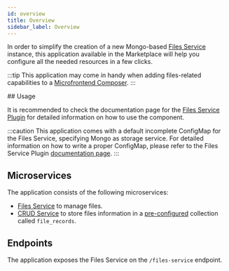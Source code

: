 ```yaml
---
id: overview
title: Overview
sidebar_label: Overview
---
```


<!--
WARNING: this file was automatically generated by Mia-Platform Doc Aggregator.
DO NOT MODIFY IT BY HAND.
Instead, modify the source file and run the aggregator to regenerate this file.
-->

In order to simplify the creation of a new Mongo-based 
[Files Service](../../runtime_suite/files-service/configuration#mongodb-gridfs-configuration-file-single-bucket-option) 
instance, this application available in the Marketplace will help you configure all the needed resources in a few clicks.

:::tip
This application may come in handy when adding files-related capabilities to a [Microfrontend Composer](../../microfrontend-composer/overview).
:::

## Usage

It is recommended to check the documentation page for the [Files Service Plugin](../../runtime_suite/files-service/configuration)
for detailed information on how to use the component.

:::caution
This application comes with a default incomplete ConfigMap for the Files Service, specifying Mongo as storage service.
For detailed information on how to write a proper ConfigMap, please refer to the Files Service Plugin 
[documentation page](../../runtime_suite/files-service/configuration#configuration-file).
:::

## Microservices

The application consists of the following microservices:

- [Files Service](../../runtime_suite/files-service/configuration#configuration-file) to manage files.
- [CRUD Service](../../runtime_suite/crud-service/overview_and_usage) to store files information in
  a [pre-configured](../../runtime_suite/files-service/configuration#crud-collection) collection
  called `file_records`.

## Endpoints

The application exposes the Files Service on the `/files-service` endpoint.
